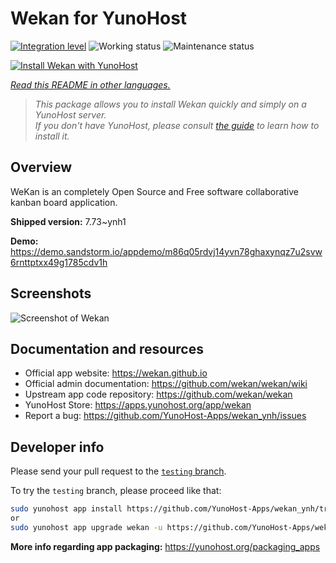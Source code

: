 <!--
N.B.: This README was automatically generated by <https://github.com/YunoHost/apps/tree/master/tools/readme_generator>
It shall NOT be edited by hand.
-->

# Wekan for YunoHost

[![Integration level](https://apps.yunohost.org/badge/integration/wekan)](https://ci-apps.yunohost.org/ci/apps/wekan/)
![Working status](https://apps.yunohost.org/badge/state/wekan)
![Maintenance status](https://apps.yunohost.org/badge/maintained/wekan)

[![Install Wekan with YunoHost](https://install-app.yunohost.org/install-with-yunohost.svg)](https://install-app.yunohost.org/?app=wekan)

*[Read this README in other languages.](./ALL_README.md)*

> *This package allows you to install Wekan quickly and simply on a YunoHost server.*  
> *If you don't have YunoHost, please consult [the guide](https://yunohost.org/install) to learn how to install it.*

## Overview

WeKan is an completely Open Source and Free software collaborative kanban board application.


**Shipped version:** 7.73~ynh1

**Demo:** <https://demo.sandstorm.io/appdemo/m86q05rdvj14yvn78ghaxynqz7u2svw6rnttptxx49g1785cdv1h>

## Screenshots

![Screenshot of Wekan](./doc/screenshots/screenshot.jpg)

## Documentation and resources

- Official app website: <https://wekan.github.io>
- Official admin documentation: <https://github.com/wekan/wekan/wiki>
- Upstream app code repository: <https://github.com/wekan/wekan>
- YunoHost Store: <https://apps.yunohost.org/app/wekan>
- Report a bug: <https://github.com/YunoHost-Apps/wekan_ynh/issues>

## Developer info

Please send your pull request to the [`testing` branch](https://github.com/YunoHost-Apps/wekan_ynh/tree/testing).

To try the `testing` branch, please proceed like that:

```bash
sudo yunohost app install https://github.com/YunoHost-Apps/wekan_ynh/tree/testing --debug
or
sudo yunohost app upgrade wekan -u https://github.com/YunoHost-Apps/wekan_ynh/tree/testing --debug
```

**More info regarding app packaging:** <https://yunohost.org/packaging_apps>

